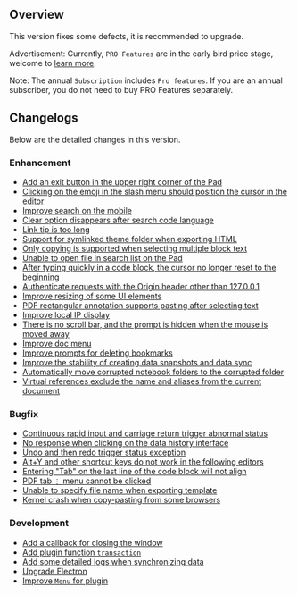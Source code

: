 ## Overview

This version fixes some defects, it is recommended to upgrade. 

Advertisement: Currently, `PRO Features` are in the early bird price stage, welcome to [learn more](https://b3log.org/siyuan/pricing.html).

Note: The annual `Subscription` includes `Pro features`. If you are an annual subscriber, you do not need to buy PRO Features separately.

## Changelogs

Below are the detailed changes in this version.

### Enhancement

* [Add an exit button in the upper right corner of the Pad](https://github.com/siyuan-note/siyuan/issues/9163)
* [Clicking on the emoji in the slash menu should position the cursor in the editor](https://github.com/siyuan-note/siyuan/issues/9165)
* [Improve search on the mobile](https://github.com/siyuan-note/siyuan/issues/9168)
* [Clear option disappears after search code language](https://github.com/siyuan-note/siyuan/issues/9169)
* [Link tip is too long](https://github.com/siyuan-note/siyuan/issues/9170)
* [Support for symlinked theme folder when exporting HTML](https://github.com/siyuan-note/siyuan/issues/9173)
* [Only copying is supported when selecting multiple block text](https://github.com/siyuan-note/siyuan/issues/9175)
* [Unable to open file in search list on the Pad](https://github.com/siyuan-note/siyuan/issues/9177)
* [After typing quickly in a code block, the cursor no longer reset to the beginning](https://github.com/siyuan-note/siyuan/issues/9179)
* [Authenticate requests with the Origin header other than 127.0.0.1](https://github.com/siyuan-note/siyuan/issues/9180)
* [Improve resizing of some UI elements](https://github.com/siyuan-note/siyuan/issues/9182)
* [PDF rectangular annotation supports pasting after selecting text](https://github.com/siyuan-note/siyuan/issues/9183)
* [Improve local IP display](https://github.com/siyuan-note/siyuan/pull/9186)
* [There is no scroll bar, and the prompt is hidden when the mouse is moved away](https://github.com/siyuan-note/siyuan/issues/9194)
* [Improve doc menu](https://github.com/siyuan-note/siyuan/issues/9195)
* [Improve prompts for deleting bookmarks](https://github.com/siyuan-note/siyuan/issues/9196)
* [Improve the stability of creating data snapshots and data sync](https://github.com/siyuan-note/siyuan/issues/9197)
* [Automatically move corrupted notebook folders to the corrupted folder](https://github.com/siyuan-note/siyuan/issues/9202)
* [Virtual references exclude the name and aliases from the current document](https://github.com/siyuan-note/siyuan/issues/9204)

### Bugfix

* [Continuous rapid input and carriage return trigger abnormal status](https://github.com/siyuan-note/siyuan/issues/9152)
* [No response when clicking on the data history interface](https://github.com/siyuan-note/siyuan/issues/9167)
* [Undo and then redo trigger status exception](https://github.com/siyuan-note/siyuan/issues/9178)
* [Alt+Y and other shortcut keys do not work in the following editors](https://github.com/siyuan-note/siyuan/issues/9184)
* [Entering "Tab" on the last line of the code block will not align](https://github.com/siyuan-note/siyuan/issues/9189)
* [PDF tab `⋮` menu cannot be clicked](https://github.com/siyuan-note/siyuan/issues/9192)
* [Unable to specify file name when exporting template](https://github.com/siyuan-note/siyuan/issues/9201)
* [Kernel crash when copy-pasting from some browsers](https://github.com/siyuan-note/siyuan/issues/9203)

### Development

* [Add a callback for closing the window](https://github.com/siyuan-note/siyuan/issues/9128)
* [Add plugin function `transaction`](https://github.com/siyuan-note/siyuan/issues/9172)
* [Add some detailed logs when synchronizing data](https://github.com/siyuan-note/siyuan/issues/9191)
* [Upgrade Electron](https://github.com/siyuan-note/siyuan/issues/9199)
* [Improve `Menu` for plugin](https://github.com/siyuan-note/siyuan/pull/9219)
